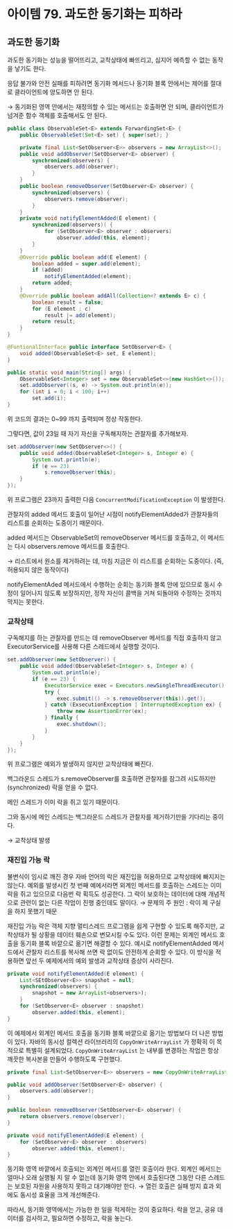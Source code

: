 # 아이템 79. 과도한 동기화는 피하라

## 과도한 동기화

과도한 동기화는 성능을 떨어뜨리고, 교착상태에 빠뜨리고, 심지어 예측할 수 없는 동작을 낳기도 한다.

응답 불가와 안전 실패를 피하려면 동기화 메서드나 동기화 블록 안에서는 제어를 절대로 클라이언트에 양도하면 안 된다.

→ 동기화된 영역 안에서는 재정의할 수 있는 메서드는 호출하면 안 되며, 클라이언트가 넘겨준 함수 객체를 호출해서도 안 된다.

```java
public class ObservableSet<E> extends ForwardingSet<E> {
    public ObservableSet(Set<E> set) { super(set); }

    private final List<SetObserver<E>> observers = new ArrayList<>();
    public void addObserver(SetObserver<E> observer) {
    	synchronized(observers) {
    	    observers.add(observer);
    	}
    }
    public boolean removeObserver(SetObserver<E> observer) {
    	synchronized(observers) {
    	    observers.remove(observer);
    	}
    }
    private void notifyElementAdded(E element) {
    	synchronized(observers)( {
    	    for (SetObserver<E> observer : observers)
    	    	observer.added(this, element);
    	}
    }
    @Override public boolean add(E element) {
    	boolean added = super.add(element);
    	if (added)
    	    notifyElementAdded(element);
    	return added;
    }
    @Override public boolean addAll(Collection<? extends E> c) {
    	boolean result = false;
    	for (E element : c)
    	    result |= add(element);
    	return result;
    }
}
```

```java
@FuntionalInterface public interface SetObserver<E> {
    void added(ObservableSet<E> set, E element);
}
```

```java
public static void main(String[] args) {
    ObservableSet<Integer> set = new ObservableSet<>(new HashSet<>());
    set.addObserver((s, e) -> System.out.println(e));
    for (int i = 0; i < 100; i++)
        set.add(i);
}
```

위 코드의 결과는 0~99 까지 출력되며 정상 작동한다.

그렇다면, 값이 23일 때 자기 자신을 구독해지하는 관찰자를 추가해보자.

```java
set.addObserver(new SetObserver<>() {
    public void added(ObservableSet<Integer> s, Integer e) {
    	System.out.println(e);
    	if (e == 23)
    	    s.removeObserver(this);
    }
});
```

위 프로그램은 23까지 출력한 다음 `ConcurrentModificationException` 이 발생한다.

관찰자의 added 메서드 호출이 일어난 시점이 notifyElementAdded가 관찰자들의 리스트를 순회하는 도중이기 때문이다.

added 메서드는 ObservableSet의 removeObserver 메서드를 호출하고, 이 메서드는 다시 observers.remove 메서드를 호출한다.

→ 리스트에서 원소를 제거하려는 데, 마침 지금은 이 리스트를 순회하는 도중이다. (즉, 허용되지 않은 동작이다)

notifyElementAded 메서드에서 수행하는 순회는 동기화 블록 안에 있으므로 동시 수정이 일어나지 않도록 보장하지만, 정작 자신이 콜백을 거쳐 되돌아와 수정하는 것까지 막지는 못한다.

### 교착상태

구독해지를 하는 관찰자를 만드는 데 removeObserver 메서드를 직접 호출하지 않고 ExecutorService를 사용해 다른 스레드에서 실행할 것이다.

```java
set.addObserver(new SetObserver() {
    public void added(ObservableSet<Integer> s, Integer e) {
        System.out.println(e);
        if (e == 23) {
            ExecutorService exec = Executors.newSingleThreadExecutor();
            try {
            	exec.submit(() -> s.removeObserver(this)).get();
            } catch (ExsecutionException | InterruptedException ex) {
            	throw new AssertionError(ex);
            } finally {
            	exec.shutdown();
            }
        }
    }
});
```

위 프로그램은 예외가 발생하지 않지만 교착상태에 빠진다.

백그라운드 스레드가 s.removeObserver를 호출하면 관찰자를 잠그려 시도하지만 (synchronized) 락을 얻을 수 없다.

메인 스레드가 이미 락을 쥐고 있기 때문이다.

그와 동시에 메인 스레드는 백그라운드 스레드가 관찰자를 제거하기만을 기다리는 중이다.

→ 교착상태 발생

### 재진입 가능 락

불변식이 임시로 깨진 경우 자바 언어의 락은 재진입을 허용하므로 교착상태에 빠지지는 않는다.
예외를 발생시킨 첫 번째 예에서라면 외계인 메서드를 호출하는 스레드는 이미 락을 쥐고 있으므로 다음번 락 획득도 성공한다.
그 락이 보호하는 데이터에 대해 개념적으로 관련이 없는 다른 작업이 진행 중인데도 말이다.
→ 문제의 주 원인 : 락이 제 구실을 하지 못했기 때문

재진입 가능 락은 객체 지향 멀티스레드 프로그램을 쉽게 구현할 수 있도록 해주지만, 교착상태가 될 상황을 데이터 훼손으로 변모시킬 수도 있다.
이런 문제는 외계인 메서드 호출을 동기화 블록 바깥으로 옮기면 해결할 수 있다.
예시로 notifyElementAdded 메서드에서 관찰자 리스트를 복사해 쓰면 락 없이도 안전하게 순회할 수 있다.
이 방식을 적용하면 앞선 두 예제에서의 예외 발생과 교착상태 증상이 사라진다.

```java
private void notifyElementAdded(E element) {
    List<SEtObserver<E>> snapshot = null;
    synchronized(observers) {
        snapshot = new ArrayList<observers>);
    }
    for (SetObserver<E> observer : snapshot)
        observer.added(this, element);
}
```

이 예제에서 외계인 메서드 호출을 동기화 블록 바깥으로 옮기는 방법보다 더 나은 방법이 있다.
자바의 동시성 컬렉션 라이브러리의 `CopyOnWriteArrayList` 가 정확히 이 목적으로 특별히 설계되었다.
`CopyOnWriteArrayList` 는 내부를 변경하는 작업은 항상 깨끗한 복사본을 만들어 수행하도록 구현했다.

```java
private final List<SetObserver<E>> observers = new CopyOnWriteArrayList<>();

public void addObserver(SetObserver<E> observer) {
    observers.add(observer);
}

public boolean removeObserver(SetObserver<E> observer) {
    return observers.remove(observer);
}

private void notifyElementAdded(E element) {
    for (SetObserver<E> observer : observers)
    	observer.added(this, element);
}

```

동기화 영역 바깥에서 호출되는 외계인 메서드를 열린 호출이라 한다.
외계인 메서드는 얼마나 오래 실행될 지 알 수 없는데 동기화 영역 안에서 호출된다면 그동안 다른 스레드는 보호된 자원을 사용하지 못하고 대기해야만 한다.
→ 열린 호출은 실패 방지 효과 외에도 동시성 효율을 크게 개선해준다.

따라서, 동기화 영역에서는 가능한 한 일을 적게하는 것이 중요하다.
락을 얻고, 공유 데이터를 검사하고, 필요하면 수정하고, 락을 놓는다.
